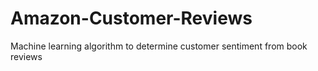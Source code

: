 # Amazon-Customer-Reviews
Machine learning algorithm to determine customer sentiment from book reviews

